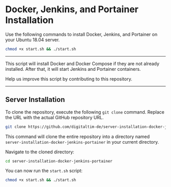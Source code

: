 
# Docker, Jenkins, and Portainer Installation

Use the following commands to install Docker, Jenkins, and Portainer on your Ubuntu 18.04 server.

```bash
chmod +x start.sh && ./start.sh
```

-----------------


This script will install Docker and Docker Compose if they are not already installed. After that, it will start Jenkins and Portainer containers.

Help us improve this script by contributing to this repository.

-------------

## Server Installation
To clone the repository, execute the following `git clone` command. Replace the URL with the actual GitHub repository URL.

```bash
git clone https://github.com/digitaltim-de/server-installation-docker-jenkins-portainer.git
```

This command will clone the entire repository into a directory named `server-installation-docker-jenkins-portainer` in your current directory.

Navigate to the cloned directory:
```bash
cd server-installation-docker-jenkins-portainer
```

You can now run the `start.sh` script:
```bash
chmod +x start.sh && ./start.sh
```
